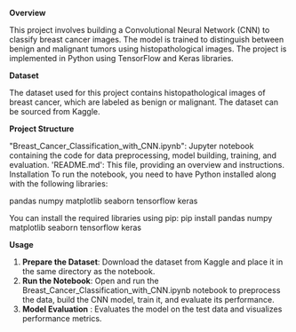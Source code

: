 **Overview**

This project involves building a Convolutional Neural Network (CNN) to classify breast cancer images. The model is trained to distinguish between benign and malignant tumors using histopathological images. The project is implemented in Python using TensorFlow and Keras libraries.

**Dataset**

The dataset used for this project contains histopathological images of breast cancer, which are labeled as benign or malignant. The dataset can be sourced from Kaggle.

**Project Structure**

"Breast_Cancer_Classification_with_CNN.ipynb": Jupyter notebook containing the code for data preprocessing, model building, training, and evaluation.
'README.md': This file, providing an overview and instructions.
Installation
To run the notebook, you need to have Python installed along with the following libraries:

pandas
numpy
matplotlib
seaborn
tensorflow
keras

You can install the required libraries using pip:
pip install pandas numpy matplotlib seaborn tensorflow keras

**Usage**

1. **Prepare the Dataset**: Download the dataset from Kaggle and place it in the same directory as the notebook.
2. **Run the Notebook**: Open and run the Breast_Cancer_Classification_with_CNN.ipynb notebook to preprocess the data, build the CNN model, train it, and evaluate its performance.
3. **Model Evaluation** : Evaluates the model on the test data and visualizes performance metrics.
